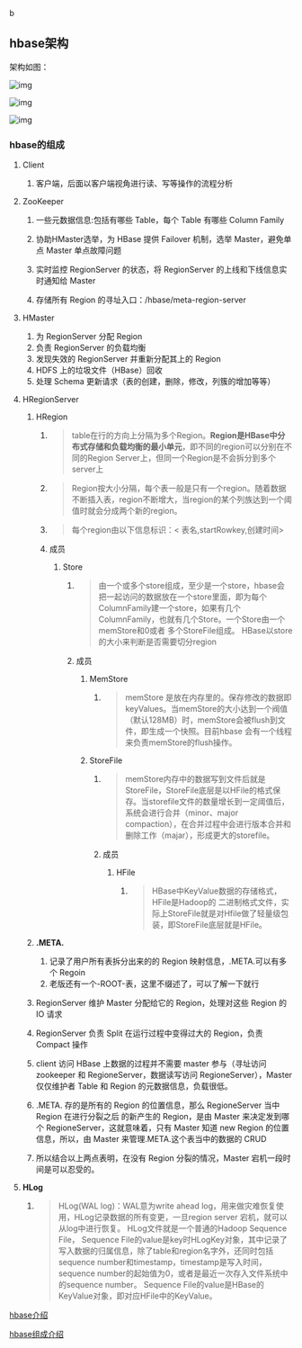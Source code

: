 b

## hbase架构

架构如图：

![img](http://img.wqkenqing.ren/typora_img/1228818-20180402125111282-1966599087-20230821162317280.png)

![img](http://img.wqkenqing.ren/typora_img/1228818-20180402125111282-1966599087.png)

![img](http://img.wqkenqing.ren/typora_img/1228818-20180402130346713-706113248.png)



### hbase的组成

1. Client

   1. 客户端，后面以客户端视角进行读、写等操作的流程分析

2. ZooKeeper

   1. 一些元数据信息:包括有哪些 Table，每个 Table 有哪些 Column Family

   2. 协助HMaster选举，为 HBase 提供 Failover 机制，选举 Master，避免单点 Master 单点故障问题

   3. 实时监控 RegionServer 的状态，将 RegionServer 的上线和下线信息实时通知给 Master

   4. 存储所有 Region 的寻址入口：/hbase/meta-region-server

      

3. HMaster

   1. 为 RegionServer 分配 Region
   2. 负责 RegionServer 的负载均衡
   3. 发现失效的 RegionServer 并重新分配其上的 Region
   4. HDFS 上的垃圾文件（HBase）回收
   5. 处理 Schema 更新请求（表的创建，删除，修改，列簇的增加等等）

4. HRegionServer

   1. HRegion

      1. >  table在行的方向上分隔为多个Region。**Region是HBase中分布式存储和负载均衡的最小单元**，即不同的region可以分别在不同的Region Server上，但同一个Region是不会拆分到多个server上

      2. >  Region按大小分隔，每个表一般是只有一个region。随着数据不断插入表，region不断增大，当region的某个列族达到一个阈值时就会分成两个新的region。

      3. > 每个region由以下信息标识：< 表名,startRowkey,创建时间>

      4. 成员

         1. Store

            1. > 由一个或多个store组成，至少是一个store，hbase会把一起访问的数据放在一个store里面，即为每个 ColumnFamily建一个store，如果有几个ColumnFamily，也就有几个Store。一个Store由一个memStore和0或者 多个StoreFile组成。 HBase以store的大小来判断是否需要切分region

            2. 成员

               1. MemStore

                  1. > memStore 是放在内存里的。保存修改的数据即keyValues。当memStore的大小达到一个阀值（默认128MB）时，memStore会被flush到文 件，即生成一个快照。目前hbase 会有一个线程来负责memStore的flush操作。

               2. StoreFile

                  1. > memStore内存中的数据写到文件后就是StoreFile，StoreFile底层是以HFile的格式保存。当storefile文件的数量增长到一定阈值后，系统会进行合并（minor、major compaction），在合并过程中会进行版本合并和删除工作（majar），形成更大的storefile。

                  2. 成员

                     1. HFile

                        1. > HBase中KeyValue数据的存储格式，HFile是Hadoop的 二进制格式文件，实际上StoreFile就是对Hfile做了轻量级包装，即StoreFile底层就是HFile。

   2. **.META.**

      1. 记录了用户所有表拆分出来的的 Region 映射信息，.META.可以有多个 Regoin
      2. 老版还有一个-ROOT-表，这里不缀述了，可以了解一下就行

   3. RegionServer 维护 Master 分配给它的 Region，处理对这些 Region 的 IO 请求

   4. RegionServer 负责 Split 在运行过程中变得过大的 Region，负责 Compact 操作

   5. client 访问 HBase 上数据的过程并不需要 master 参与（寻址访问 zookeeper 和 RegioneServer，数据读写访问 RegioneServer），Master 仅仅维护者 Table 和 Region 的元数据信息，负载很低。

   6. .META. 存的是所有的 Region 的位置信息，那么 RegioneServer 当中 Region 在进行分裂之后 的新产生的 Region，是由 Master 来决定发到哪个 RegioneServer，这就意味着，只有 Master 知道 new Region 的位置信息，所以，由 Master 来管理.META.这个表当中的数据的 CRUD

   7. 所以结合以上两点表明，在没有 Region 分裂的情况，Master 宕机一段时间是可以忍受的。

5. **HLog**

   1. > HLog(WAL log)：WAL意为write ahead log，用来做灾难恢复使用，HLog记录数据的所有变更，一旦region server 宕机，就可以从log中进行恢复。
      > HLog文件就是一个普通的Hadoop Sequence File， Sequence File的value是key时HLogKey对象，其中记录了写入数据的归属信息，除了table和region名字外，还同时包括sequence number和timestamp，timestamp是写入时间，sequence number的起始值为0，或者是最近一次存入文件系统中的sequence number。 Sequence File的value是HBase的KeyValue对象，即对应HFile中的KeyValue。

[hbase介绍](https://www.cnblogs.com/frankdeng/p/9310278.html)

[hbase组成介绍](https://www.cnblogs.com/frankdeng/p/9310278.html)

